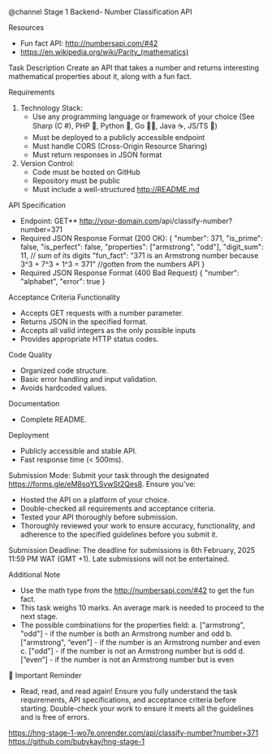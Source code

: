@channel
Stage 1 Backend- Number Classification API

Resources

- Fun fact API: http://numbersapi.com/#42
- https://en.wikipedia.org/wiki/Parity_(mathematics)

Task Description
Create an API that takes a number and returns interesting mathematical properties about it, along with a fun fact.

Requirements

1. Technology Stack:
   - Use any programming language or framework of your choice (See Sharp (C #), PHP 🐘, Python 🐍, Go 🏃🏾, Java ☕, JS/TS 🤢)
   - Must be deployed to a publicly accessible endpoint
   - Must handle CORS (Cross-Origin Resource Sharing)
   - Must return responses in JSON format
2. Version Control:
   - Code must be hosted on GitHub
   - Repository must be public
   - Must include a well-structured http://README.md

API Specification

- Endpoint: GET\*\* <http://your-domain.com>/api/classify-number?number=371
- Required JSON Response Format (200 OK):
  {
  "number": 371,
  "is_prime": false,
  "is_perfect": false,
  "properties": ["armstrong", "odd"],
  "digit_sum": 11, // sum of its digits
  "fun_fact": "371 is an Armstrong number because 3^3 + 7^3 + 1^3 = 371" //gotten from the numbers API
  }
- Required JSON Response Format (400 Bad Request)
  {
  "number": "alphabet",
  "error": true
  }

Acceptance Criteria
Functionality

- Accepts GET requests with a number parameter.
- Returns JSON in the specified format.
- Accepts all valid integers as the only possible inputs
- Provides appropriate HTTP status codes.

Code Quality

- Organized code structure.
- Basic error handling and input validation.
- Avoids hardcoded values.

Documentation

- Complete README.

Deployment

- Publicly accessible and stable API.
- Fast response time (< 500ms).

Submission Mode:
Submit your task through the designated https://forms.gle/eM8sqYLSvwSt2Qes8. Ensure you've:

- Hosted the API on a platform of your choice.
- Double-checked all requirements and acceptance criteria.
- Tested your API thoroughly before submission.
- Thoroughly reviewed your work to ensure accuracy, functionality, and adherence to the specified guidelines before you submit it.

Submission Deadline:
The deadline for submissions is 6th February, 2025 11:59 PM WAT (GMT +1). Late submissions will not be entertained.

Additional Note

- Use the math type from the http://numbersapi.com/#42 to get the fun fact.
- This task weighs 10 marks. An average mark is needed to proceed to the next stage.
- The possible combinations for the properties field:
  a. ["armstrong", "odd"] - if the number is both an Armstrong number and odd
  b. ["armstrong", “even”] - if the number is an Armstrong number and even
  c. ["odd"] - if the number is not an Armstrong number but is odd
  d. [”even”] - if the number is not an Armstrong number but is even

📢 Important Reminder

- Read, read, and read again! Ensure you fully understand the task requirements, API specifications, and acceptance criteria before starting. Double-check your work to ensure it meets all the guidelines and is free of errors.

https://hng-stage-1-wo7e.onrender.com/api/classify-number?number=371
https://github.com/bubykay/hng-stage-1
